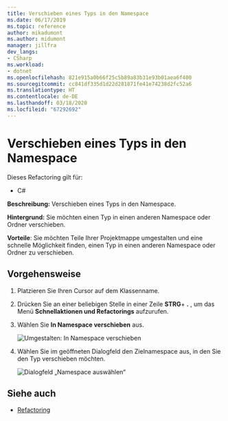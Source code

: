```yaml
---
title: Verschieben eines Typs in den Namespace
ms.date: 06/17/2019
ms.topic: reference
author: mikadumont
ms.author: midumont
manager: jillfra
dev_langs:
- CSharp
ms.workload:
- dotnet
ms.openlocfilehash: 821e915a0b66f25c5b89a83b31e93b01aea6f400
ms.sourcegitcommit: cc841df335d1d22d281871fe41e74238d2fc52a6
ms.translationtype: HT
ms.contentlocale: de-DE
ms.lasthandoff: 03/18/2020
ms.locfileid: "67292692"
---
```

# <a name="move-type-to-namespace"></a>Verschieben eines Typs in den Namespace

Dieses Refactoring gilt für:

- C#

**Beschreibung:** Verschieben eines Typs in den Namespace.

**Hintergrund:** Sie möchten einen Typ in einen anderen Namespace oder Ordner verschieben. 

**Vorteile**: Sie möchten Teile Ihrer Projektmappe umgestalten und eine schnelle Möglichkeit finden, einen Typ in einen anderen Namespace oder Ordner zu verschieben. 

## <a name="how-to"></a>Vorgehensweise

1. Platzieren Sie Ihren Cursor auf dem Klassenname.
2. Drücken Sie an einer beliebigen Stelle in einer Zeile **STRG**+ **.** , um das Menü **Schnellaktionen und Refactorings** aufzurufen.
3. Wählen Sie **In Namespace verschieben** aus.

   ![Umgestalten: In Namespace verschieben](media/move-to-namespace.png)

4. Wählen Sie im geöffneten Dialogfeld den Zielnamespace aus, in den Sie den Typ verschieben möchten. 

   ![Dialogfeld „Namespace auswählen“](media/select-target-namespace.png)

## <a name="see-also"></a>Siehe auch

- [Refactoring](../refactoring-in-visual-studio.md)
